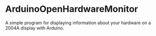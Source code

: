 # ArduinoOpenHardwareMonitor
A simple program for displaying information about your hardware on a 2004A display with Arduino.
